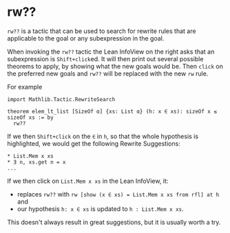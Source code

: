 # rw??

`rw??` is a tactic that can be used to search for rewrite rules that are applicable to the goal or any subexpression in the goal.

When invoking the `rw??` tactic the Lean InfoView on the right asks that an subexpression is `Shift+click`ed.
It will then print out several possible theorems to apply, by showing what the new goals would be.
Then `click` on the preferred new goals and `rw??` will be replaced with the new `rw` rule.

For example

```lean
import Mathlib.Tactic.RewriteSearch

theorem elem_lt_list [SizeOf α] {xs: List α} (h: x ∈ xs): sizeOf x ≤ sizeOf xs := by
  rw??
```

If we then `Shift+click` on the `∈` in `h`, so that the whole hypothesis is highlighted,
we would get the following Rewrite Suggestions:

```
* List.Mem x xs
* ∃ n, xs.get n = x
...
```

If we then click on `List.Mem x xs` in the Lean InfoView, it:
* replaces `rw??` with `rw [show (x ∈ xs) = List.Mem x xs from rfl] at h` and
* our hypothesis `h: x ∈ xs` is updated to `h : List.Mem x xs`.

This doesn't always result in great suggestions, but it is usually worth a try.